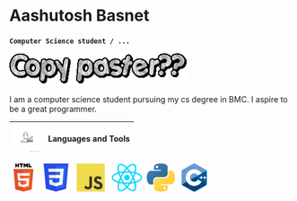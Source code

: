 # Aashutosh Basnet

**`Computer Science student / ... `**

![Text Animation](./text.gif)

I am a computer science student pursuing my cs degree in BMC. I aspire to be a great programmer.

| <img src="./logos/skills.jpg" height="50" > | Languages and Tools |
|---|---|




<p float="left">
  <img src="./logos/HTML5.svg" height="50" />&nbsp;
  <img src="./logos/css3.svg" height="50" /> &nbsp;
  <img src="./logos/JavaScript.png" height="50" /> &nbsp;
  <img src="./logos/react.png" height="50"  />&nbsp;
  <img src="./logos/python.png" height="50" /> &nbsp;
  <img src="./logos/cpp.png" height="50" />&nbsp;
</p>


